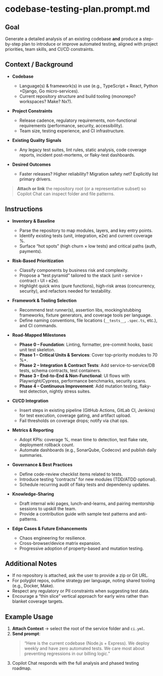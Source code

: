 # codebase-testing-plan.prompt.md

<!-- Comprehensive “Testing Strategy & Roadmap” prompt -->

## Goal

Generate a detailed analysis of an existing codebase **and** produce a step-by-step plan to introduce or improve automated testing, aligned with project priorities, team skills, and CI/CD constraints.

## Context / Background

- **Codebase**  
   - Language(s) & framework(s) in use (e.g., TypeScript + React, Python +Django, Go micro-services).  
   - Current repository structure and build tooling (monorepo? workspaces? Make? Nx?).

- **Project Constraints**  
   - Release cadence, regulatory requirements, non-functional requirements (performance, security, accessibility).  
   - Team size, testing experience, and CI infrastructure.

- **Existing Quality Signals**  
   - Any legacy test suites, lint rules, static analysis, code coverage reports, incident post-mortems, or flaky-test dashboards.

- **Desired Outcomes**  
   - Faster releases? Higher reliability? Migration safety net? Explicitly list primary drivers.

> **Attach or link** the repository root (or a representative subset) so Copilot Chat can inspect folder and file patterns.

## Instructions

- **Inventory & Baseline**  
   - Parse the repository to map modules, layers, and key entry points.  
   - Identify existing tests (unit, integration, e2e) and current coverage %.  
   - Surface “hot spots” (high churn × low tests) and critical paths (auth, payments).

- **Risk-Based Prioritization**  
   - Classify components by business risk and complexity.  
   - Propose a “test pyramid” tailored to the stack (unit › service › contract › UI › e2e).  
   - Highlight quick wins (pure functions), high-risk areas (concurrency, security), and refactors needed for testability.

- **Framework & Tooling Selection**  
   - Recommend test runner(s), assertion libs, mocking/stubbing frameworks, fixture generators, and coverage tools per language.  
   - Define naming conventions, file locations (`__tests__`, `.spec.ts`, etc.), and CI commands.

- **Road-Mapped Milestones**  
   - **Phase 0 – Foundation**: Linting, formatter, pre-commit hooks, basic unit test skeleton.  
   - **Phase 1 – Critical Units & Services**: Cover top-priority modules to 70 %+.  
   - **Phase 2 – Integration & Contract Tests**: Add service-to-service/DB tests, schema contracts, test containers.  
   - **Phase 3 – End-to-End & Non-Functional**: UI flows with Playwright/Cypress, performance benchmarks, security scans.  
   - **Phase 4 – Continuous Improvement**: Add mutation testing, flaky-test detection, nightly stress suites.

- **CI/CD Integration**  
   - Insert steps in existing pipeline (GitHub Actions, GitLab CI, Jenkins) for test execution, coverage gating, and artifact upload.  
   - Fail thresholds on coverage drops; notify via chat ops.

- **Metrics & Reporting**  
   - Adopt KPIs: coverage %, mean time to detection, test flake rate, deployment rollback count.  
   - Automate dashboards (e.g., SonarQube, Codecov) and publish daily summaries.

- **Governance & Best Practices**  
   - Define code-review checklist items related to tests.  
   - Introduce testing “contracts” for new modules (TDD/ATDD optional).  
   - Schedule recurring audit of flaky tests and dependency updates.

- **Knowledge-Sharing**  
   - Draft internal wiki pages, lunch-and-learns, and pairing mentorship sessions to upskill the team.  
   - Provide a contribution guide with sample test patterns and anti-patterns.

- **Edge Cases & Future Enhancements**  
   - Chaos engineering for resilience.  
   - Cross-browser/device matrix expansion.  
   - Progressive adoption of property-based and mutation testing.

## Additional Notes

- If no repository is attached, ask the user to provide a zip or Git URL.  
- For polyglot repos, outline strategy per language, noting shared tooling (e.g., Docker, Make).  
- Respect any regulatory or PII constraints when suggesting test data.  
- Encourage a “thin slice” vertical approach for early wins rather than blanket coverage targets.

## Example Usage

1. **Attach Context** → select the root of the service folder and `ci.yml`.  
1. **Send prompt**:  
   > “Here is the current codebase (Node.js + Express). We deploy weekly and have zero automated tests. We care most about preventing regressions in our billing logic.”  
1. Copilot Chat responds with the full analysis and phased testing roadmap.
